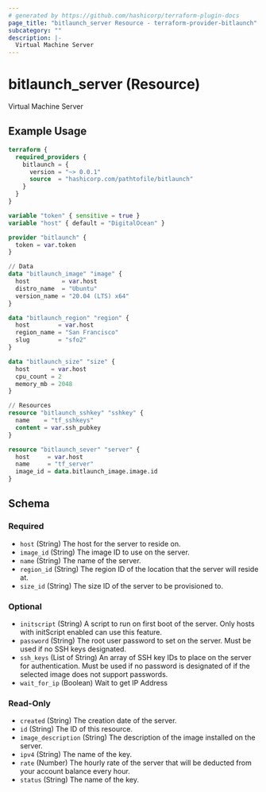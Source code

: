 ```yaml
---
# generated by https://github.com/hashicorp/terraform-plugin-docs
page_title: "bitlaunch_server Resource - terraform-provider-bitlaunch"
subcategory: ""
description: |-
  Virtual Machine Server
---
```


# bitlaunch_server (Resource)

Virtual Machine Server

## Example Usage

```terraform
terraform {
  required_providers {
    bitlaunch = {
      version = "~> 0.0.1"
      source  = "hashicorp.com/pathtofile/bitlaunch"
    }
  }
}

variable "token" { sensitive = true }
variable "host" { default = "DigitalOcean" }

provider "bitlaunch" {
  token = var.token
}

// Data
data "bitlaunch_image" "image" {
  host         = var.host
  distro_name  = "Ubuntu"
  version_name = "20.04 (LTS) x64"
}

data "bitlaunch_region" "region" {
  host        = var.host
  region_name = "San Francisco"
  slug        = "sfo2"
}

data "bitlaunch_size" "size" {
  host      = var.host
  cpu_count = 2
  memory_mb = 2048
}

// Resources
resource "bitlaunch_sshkey" "sshkey" {
  name    = "tf_sshkeys"
  content = var.ssh_pubkey
}

resource "bitlaunch_sever" "server" {
  host     = var.host
  name     = "tf_server"
  image_id = data.bitlaunch_image.image.id
}
```

<!-- schema generated by tfplugindocs -->
## Schema

### Required

- `host` (String) The host for the server to reside on.
- `image_id` (String) The image ID to use on the server.
- `name` (String) The name of the server.
- `region_id` (String) The region ID of the location that the server will reside at.
- `size_id` (String) The size ID of the server to be provisioned to.

### Optional

- `initscript` (String) A script to run on first boot of the server. Only hosts with initScript enabled can use this feature.
- `password` (String) The root user password to set on the server. Must be used if no SSH keys designated.
- `ssh_keys` (List of String) An array of SSH key IDs to place on the server for authentication. Must be used if no password is designated of if the selected image does not support passwords.
- `wait_for_ip` (Boolean) Wait to get IP Address

### Read-Only

- `created` (String) The creation date of the server.
- `id` (String) The ID of this resource.
- `image_description` (String) The description of the image installed on the server.
- `ipv4` (String) The name of the key.
- `rate` (Number) The hourly rate of the server that will be deducted from your account balance every hour.
- `status` (String) The name of the key.


